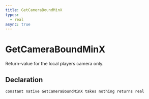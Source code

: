 ```yaml
---
title: GetCameraBoundMinX
types:
  - real
async: true
---
```


# GetCameraBoundMinX
Return-value for the local players camera only.

## Declaration

```
constant native GetCameraBoundMinX takes nothing returns real
```